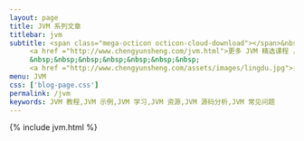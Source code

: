 ```yaml
---
layout: page
title: JVM 系列文章
titlebar: jvm
subtitle: <span class="mega-octicon octicon-cloud-download"></span>&nbsp;&nbsp;
     <a href ="http://www.chengyunsheng.com/jvm.html">更多 JVM 精选课程 ， <font color="#EB9439">点我</font>查看！</a><br/>
     &nbsp;&nbsp;&nbsp;&nbsp;&nbsp;&nbsp;&nbsp;
     <a href ="http://www.chengyunsheng.com/assets/images/lingdu.jpg">关注公众号：<font color="#00FF00">chengyunsheng的驿站</font>，进群交流。</a>
menu: JVM
css: ['blog-page.css']
permalink: /jvm
keywords: JVM 教程,JVM 示例,JVM 学习,JVM 资源,JVM 源码分析,JVM 常见问题
---
```


{% include jvm.html %}